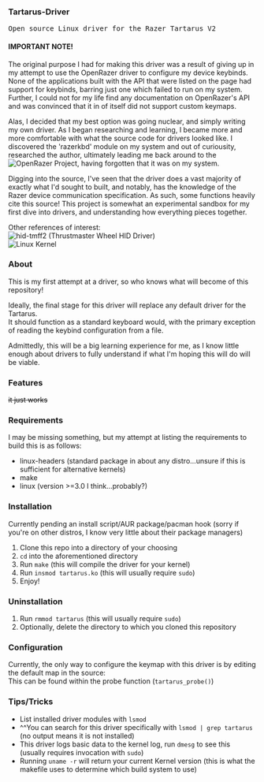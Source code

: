 ### Tartarus-Driver
<pre>Open source Linux driver for the Razer Tartarus V2</pre>

#### IMPORTANT NOTE!
The original purpose I had for making this driver was a result of giving up in my attempt to use the OpenRazer driver to configure my device keybinds. None of the applications built with the API that were listed on the page had support for keybinds, barring just one which failed to run on my system. Further, I could not for my life find any documentation on OpenRazer's API and was convinced that it in of itself did not support custom keymaps.  
  
Alas, I decided that my best option was going nuclear, and simply writing my own driver. As I began researching and learning, I became more and more comfortable with what the source code for drivers looked like. I discovered the 'razerkbd' module on my system and out of curiousity, researched the author, ultimately leading me back around to the ![OpenRazer Project](https://github.com/openrazer/openrazer/), having forgotten that it was on my system.  
  
Digging into the source, I've seen that the driver does a vast majority of exactly what I'd sought to built, and notably, has the knowledge of the Razer device communication specification. As such, some functions heavily cite this source! This project is somewhat an experimental sandbox for my first dive into drivers, and understanding how everything pieces together.  
  
Other references of interest:  
![hid-tmff2 (Thrustmaster Wheel HID Driver)](https://github.com/Kimplul/hid-tmff2)  
![Linux Kernel](https://github.com/torvalds/linux)  

### About
This is my first attempt at a driver, so who knows what will become of this repository!  
  
Ideally, the final stage for this driver will replace any default driver for the Tartarus.  
It should function as a standard keyboard would, with the primary exception of reading the keybind configuration from a file.  
  
Admittedly, this will be a big learning experience for me, as I know little enough about drivers to fully understand if what I'm hoping this will do will be viable.  

### Features
~~it just works~~

### Requirements
I may be missing something, but my attempt at listing the requirements to build this is as follows:

- linux-headers (standard package in about any distro...unsure if this is sufficient for alternative kernels)
- make
- linux (version >=3.0 I think...probably?)

### Installation
Currently pending an install script/AUR package/pacman hook (sorry if you're on other distros, I know very little about their package managers)  
  
1) Clone this repo into a directory of your choosing  
2) `cd` into the aforementioned directory  
3) Run `make` (this will compile the driver for your kernel)  
4) Run `insmod tartarus.ko` (this will usually require `sudo`)  
5) Enjoy!  

### Uninstallation
1) Run `rmmod tartarus` (this will usually require `sudo`)  
2) Optionally, delete the directory to which you cloned this repository  

### Configuration
Currently, the only way to configure the keymap with this driver is by editing the default map in the source:  
This can be found within the probe function (`tartarus_probe()`)  

### Tips/Tricks
- List installed driver modules with `lsmod`
- ^^You can search for this driver specifically with `lsmod | grep tartarus` (no output means it is not installed)
- This driver logs basic data to the kernel log, run `dmesg` to see this (usually requires invocation with `sudo`)
- Running `uname -r` will return your current Kernel version (this is what the makefile uses to determine which build system to use)

